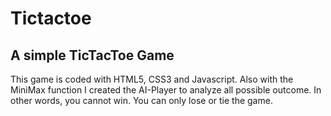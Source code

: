 # Tictactoe

## A simple TicTacToe Game

This game is coded with HTML5, CSS3 and Javascript.
Also with the MiniMax function I created the AI-Player to analyze all possible outcome. 
In other words, you cannot win. You can only lose or tie the game.
